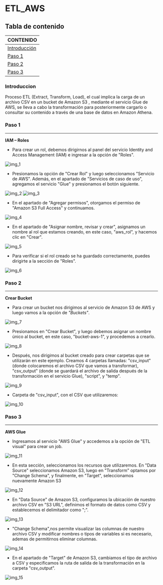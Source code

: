 # ETL_AWS
Tabla de contenido
-----------------

| CONTENIDO      | 
| -------------| 
| [Introducción ](#Introducción) | 
| [Paso 1](#Paso-1)     |     
| [Paso 2](#Paso-2)   |       
| [Paso 3](#Paso-3)   |      


### Introduccion
Proceso ETL (Extract, Transform, Load), el cual implica la carga de un archivo CSV en un bucket de Amazon S3 , mediante el servicio Glue de AWS, se lleva a cabo la transformación para posteriormente cargarlo o consultar su contenido a través de una base de datos en Amazon Athena.


### Paso 1
-----------

**IAM – Roles**

- Para crear un rol, debemos dirigirnos al panel del servicio Identity and Access Management (IAM) e ingresar a la opción de "Roles".

![img_1](file/img_1.png)

- Presionamos la opción de "Crear Rol" y luego seleccionamos "Servicio de AWS". Además, en el apartado de "Servicios de caso de uso", agregamos el servicio "Glue" y presionamos el botón siguiente.

![img_2](file/img_2.png) ![img_3](file/img_3.png)

- En el apartado de "Agregar permisos", otorgamos el permiso de "Amazon S3 Full Access" y continuamos.

![img_4](file/img_4.png)

- En el apartado de "Asignar nombre, revisar y crear", asignamos un nombre al rol que estamos creando, en este caso, "aws_rol", y hacemos clic en "Crear".

![img_5](file/img_5.png)

- Para verificar si el rol creado se ha guardado correctamente, puedes dirigirte a la sección de "Roles".

![img_6](file/img_6.png)

### Paso 2
-----------

**Crear Bucket**

- Para crear un bucket nos dirigimos al servicio de Amazon S3 de AWS y luego vamos a la opción de *"Buckets"*.

![img_7](file/img_7.png)

- Presionamos en "Crear Bucket", y luego debemos asignar un nombre único al bucket, en este caso, "bucket-aws-1", y procedemos a crearlo.

![img_8](file/img_8.png)

- Después, nos dirigimos al bucket creado para crear carpetas que se utilizarán en este ejemplo.
Creamos 4 carpetas llamadas: "csv_input" (donde colocaremos el archivo CSV que vamos a transformar), "csv_output" (donde se guardará el archivo de salida después de la transformación en el servicio Glue), "script", y "temp".

![img_9](file/img_9.png)

- Carpeta de "csv_input", con el CSV que utilizaremos:

![img_10](file/img_10.png)



### Paso 3
-----------

**AWS Glue**

- Ingresamos al servicio "AWS Glue" y accedemos a la opción de "ETL visual" para crear un job.

![img_11](file/img_11.png)

- En esta sección, seleccionamos los recursos que utilizaremos. En "Data Source" seleccionamos 
Amazon S3, luego en "Transform" optamos por "Change Schema", y finalmente, en "Target", 
seleccionamos nuevamente Amazon S3

![img_12](file/img_12.png)

- En "Data Source" de Amazon S3, configuramos la ubicación de nuestro archivo CSV en "S3 
URL", definimos el formato de datos como CSV y establecemos el delimitador como ";".

![img_13](file/img_13.png)

- "Change Schema",nos permite visualizar las columnas de nuestro archivo CSV y modificar nombres o tipos de variables si es 
necesario, ademas de permitirnos eliminar columnas.

![img_14](file/img_14.png)

- En el apartado de "Target" de Amazon S3, cambiamos el tipo de archivo a CSV y especificamos 
la ruta de salida de la transformación en la carpeta "csv_output".

![img_15](file/img_15.png)










